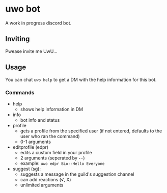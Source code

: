 # uwo bot

A work in progress discord bot.

## Inviting

Pwease invite me UwU...

## Usage

You can chat `uwo help` to get a DM with the help information for this bot.

### Commands

-   help
    -   shows help information in DM
-   info
    -   bot info and status
-   profile
    -   gets a profile from the specified user (if not entered, defaults to the user who ran the command)
    -   0-1 arguments
-   editprofile (edpr)
    -   edits a custom field in your profile
    -   2 arguments (seperated by `--`)
    -   example: `uwo edpr Bio--Hello Everyone`
-   suggest (sg):
    -   suggests a message in the guild's suggestion channel
    -   can add reactions (√, X)
    -   unlimited arguments
